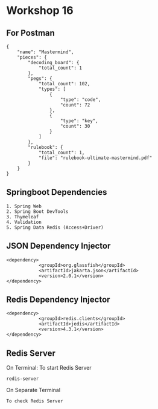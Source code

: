 # Workshop 16

## For Postman
```
{
    "name": "Mastermind",
    "pieces": {
        "decoding_board": {
            "total_count": 1
        },
        "pegs": {
            "total_count": 102,
            "types": [
                {
                    "type": "code",
                    "count": 72
                },
                {
                    "type": "key",
                    "count": 30
                }
            ]
        },
        "rulebook": {
            "total_count": 1,
            "file": "rulebook-ultimate-mastermind.pdf"
        }
    }
}
```

## Springboot Dependencies
```
1. Spring Web
2. Spring Boot DevTools
3. Thymeleaf
4. Validation
5. Spring Data Redis (Access+Driver)

```

## JSON Dependency Injector
```
<dependency> 
            <groupId>org.glassfish</groupId>
            <artifactId>jakarta.json</artifactId> 
            <version>2.0.1</version>
</dependency>

```
## Redis Dependency Injector
```
<dependency>
            <groupId>redis.clients</groupId>
            <artifactId>jedis</artifactId>
            <version>4.3.1</version>
</dependency>
```

## Redis Server

On Terminal: To start Redis Server 
```
redis-server
```

On Separate Terminal
```
To check Redis Server 
```